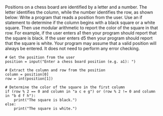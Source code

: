 Positions on a chess board are identified by a letter and a number. The letter identifies the column, while the number identifies the row, as shown below:
Write a program that reads a position from the user. Use an if statement to determine if the column begins with a black square or a white square. Then use modular arithmetic to report the color of the square in that row. For example, if the user enters a1 then your program should report that the square is black. If the user enters d5 then your program should report that the square is white. Your program may assume that a valid position will always be entered. It does not need to perform any error checking.

```
# Get the position from the user
position = input("Enter a chess board position (e.g. a1): ")

# Extract the column and row from the position
column = position[0]
row = int(position[1])

# Determine the color of the square in the first column
if (row % 2 == 0 and column in "a c e g") or (row % 2 != 0 and column in "b d f h"):
    print("The square is black.")
else:
    print("The square is white.")
```
